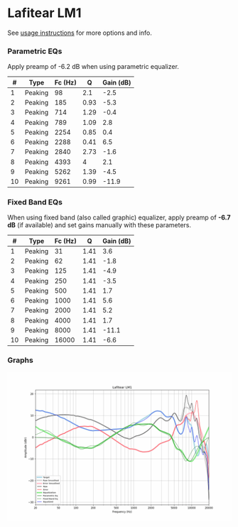 # Lafitear LM1
See [usage instructions](https://github.com/jaakkopasanen/AutoEq#usage) for more options and info.

### Parametric EQs
Apply preamp of -6.2 dB when using parametric equalizer.

|   # | Type    |   Fc (Hz) |    Q |   Gain (dB) |
|-----|---------|-----------|------|-------------|
|   1 | Peaking |        98 | 2.1  |        -2.5 |
|   2 | Peaking |       185 | 0.93 |        -5.3 |
|   3 | Peaking |       714 | 1.29 |        -0.4 |
|   4 | Peaking |       789 | 1.09 |         2.8 |
|   5 | Peaking |      2254 | 0.85 |         0.4 |
|   6 | Peaking |      2288 | 0.41 |         6.5 |
|   7 | Peaking |      2840 | 2.73 |        -1.6 |
|   8 | Peaking |      4393 | 4    |         2.1 |
|   9 | Peaking |      5262 | 1.39 |        -4.5 |
|  10 | Peaking |      9261 | 0.99 |       -11.9 |

### Fixed Band EQs
When using fixed band (also called graphic) equalizer, apply preamp of **-6.7 dB** (if available) and set gains manually with these parameters.

|   # | Type    |   Fc (Hz) |    Q |   Gain (dB) |
|-----|---------|-----------|------|-------------|
|   1 | Peaking |        31 | 1.41 |         3.6 |
|   2 | Peaking |        62 | 1.41 |        -1.8 |
|   3 | Peaking |       125 | 1.41 |        -4.9 |
|   4 | Peaking |       250 | 1.41 |        -3.5 |
|   5 | Peaking |       500 | 1.41 |         1.7 |
|   6 | Peaking |      1000 | 1.41 |         5.6 |
|   7 | Peaking |      2000 | 1.41 |         5.2 |
|   8 | Peaking |      4000 | 1.41 |         1.7 |
|   9 | Peaking |      8000 | 1.41 |       -11.1 |
|  10 | Peaking |     16000 | 1.41 |        -6.6 |

### Graphs
![](./Lafitear%20LM1.png)
